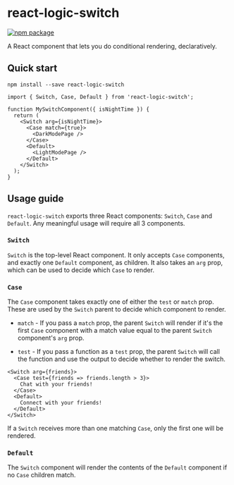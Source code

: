 # react-logic-switch

[![npm package][npm-badge]][npm]

A React component that lets you do conditional rendering, declaratively.

## Quick start
```
npm install --save react-logic-switch
```

```
import { Switch, Case, Default } from 'react-logic-switch';

function MySwitchComponent({ isNightTime }) {
  return (
    <Switch arg={isNightTime}>
      <Case match={true}>
        <DarkModePage />
      </Case>
      <Default>
        <LightModePage />
      </Default>
    </Switch>
  );
}
```

## Usage guide

`react-logic-switch` exports three React components: `Switch`, `Case` and `Default`. Any meaningful usage will require all 3 components.

### `Switch`
`Switch` is the top-level React component. It only accepts `Case` components, and exactly one `Default` component, as children. It also takes an `arg` prop, which can be used to decide which `Case` to render.

### `Case`
The `Case` component takes exactly one of either the `test` or `match` prop. These are used by the `Switch` parent to decide which component to render.

- `match` - If you pass a `match` prop, the parent `Switch` will render if it's the first `Case` component with a match value equal to the parent `Switch` component's `arg` prop.

- `test` - If you pass a function as a `test` prop, the parent `Switch` will call the function and use the output to decide whether to render the switch.

```
<Switch arg={friends}>
  <Case test={friends => friends.length > 3}>
    Chat with your friends!
  </Case>
  <Default>
    Connect with your friends!
  </Default>
</Switch>
```

If a `Switch` receives more than one matching `Case`, only the first one will be rendered.

### `Default`
The `Switch` component will render the contents of the `Default` component if no `Case` children match.


[npm-badge]: https://img.shields.io/npm/v/npm-package.png?style=flat-square
[npm]: https://www.npmjs.org/package/npm-package

